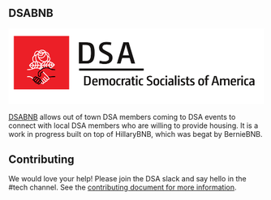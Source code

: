 ## DSABNB 
<img src="/app/assets/images/DSA_logo.png"/>

[DSABNB](https://www.dsabnb.com) allows out of town DSA members coming to DSA
events to connect with local DSA members who are willing to provide housing. It
is a work in progress built on top of HillaryBNB, which was begat by BernieBNB.

## Contributing
We would love your help! Please join the DSA slack and say hello in the #tech
channel. See
the
[contributing document for more information](https://github.com/dsausa/dsabnb/blob/master/contributing.md).
